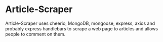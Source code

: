 # Article-Scraper
Article-Scraper uses cheerio, MongoDB, mongoose, express, axios and probably express handlebars to scrape a web page to articles and allows people to comment on them. 
